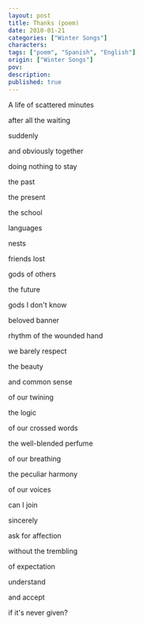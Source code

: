 ```yaml
---
layout: post
title: Thanks (poem)
date: 2010-01-21
categories: ["Winter Songs"]
characters: 
tags: ["poem", "Spanish", "English"]
origin: ["Winter Songs"]
pov: 
description: 
published: true
---
```


A life of scattered minutes

after all the waiting

suddenly

and obviously together

doing nothing to stay

the past

the present

the school

languages

nests

friends lost

gods of others

the future

gods I don't know

beloved banner

rhythm of the wounded hand

we barely respect

the beauty

and common sense

of our twining

the logic

of our crossed words

the well-blended perfume

of our breathing

the peculiar harmony

of our voices

can I join

sincerely

ask for affection

without the trembling

of expectation

understand

and accept

if it's never given?
